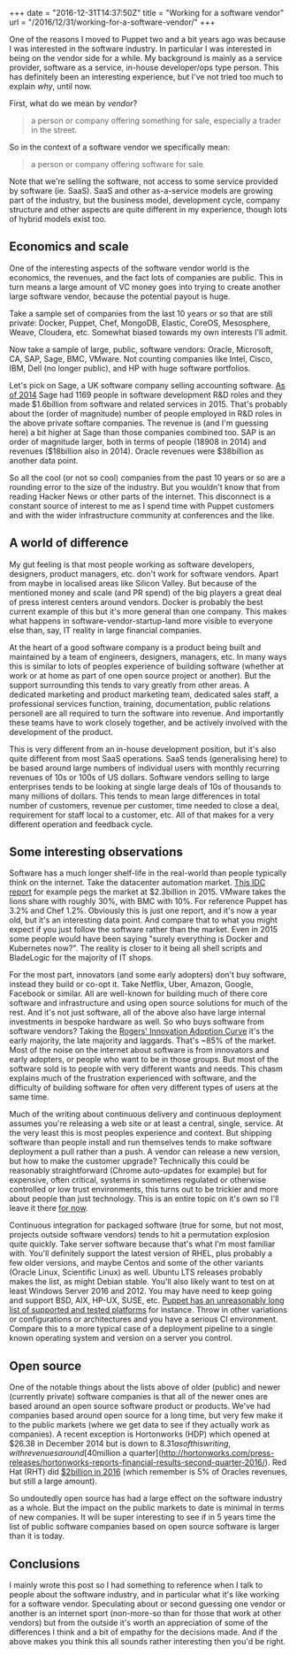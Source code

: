 +++
date = "2016-12-31T14:37:50Z"
title = "Working for a software vendor"
url = "/2016/12/31/working-for-a-software-vendor/"
+++

One of the reasons I moved to Puppet two and a bit years ago was because
I was interested in the software industry. In particular I was
interested in being on the vendor side for a while. My background is
mainly as a service provider, software as a service, in-house
developer/ops type person. This has definitely been an interesting
experience, but I've not tried too much to explain _why_, until now.

First, what do we mean by _vendor_?

> a person or company offering something for sale, especially a trader
> in the street.

So in the context of a software vendor we specifically mean:

> a person or company offering software for sale

Note that we're selling the software, not access to some service
provided by software (ie. SaaS). SaaS and other as-a-service models are
growing part of the industry, but the business model, development cycle,
company structure and other aspects are quite different in my experience,
though lots of hybrid models exist too.


## Economics and scale

One of the interesting aspects of the software vendor world is the
economics, the revenues, and the fact lots of companies are public. This
in turn means a large amount of VC money goes into trying to create
another large software vendor, because the potential payout is huge.

Take a sample set of companies from the last 10 years or so that are still
private: Docker, Puppet, Chef, MongoDB, Elastic, CoreOS, Mesosphere,
Weave, Cloudera, etc. Somewhat biased towards my own interests I'll
admit.

Now take a sample of large, public, software vendors: Oracle, Microsoft,
CA, SAP, Sage, BMC, VMware. Not counting companies like Intel,
Cisco, IBM, Dell (no longer public), and HP with huge software portfolios.

Let's pick on Sage, a UK software company selling accounting software.
[As of 2014](http://www.truffle100.com/2015/ranking.php) Sage had 1169
people in software development R&D roles and they made $1.6billion from
software and related services in 2015. That's probably about the (order
of magnitude) number of people employed in R&D roles in the above private
softare companies. The revenue is (and I'm guessing here) a bit higher
at Sage than those companies combined too. SAP is an order of magnitude larger,
both in terms of people (18908 in 2014) and revenues ($18billion
also in 2014). Oracle revenues were $38billion as another data point.

So all the cool (or not so cool) companies from the past 10 years or so
are a rounding error to the size of the industry. But you wouldn't know
that from reading Hacker News or other parts of the internet. This
disconnect is a constant source of interest to me as I spend time with
Puppet customers and with the wider infrastructure community at
conferences and the like.


## A world of difference

My gut feeling is that most people working as software developers,
designers, product managers, etc. don't work for software vendors. Apart
from maybe in localised areas like Silicon Valley. But because of the
mentioned money and scale (and PR spend) of the big players a
great deal of press interest centers around vendors. Docker is probably the
best current example of this but it's more general than one company.
This makes what happens in software-vendor-startup-land more visible to
everyone else than, say, IT reality in large financial companies.

At the heart of a good software company is a product being
built and maintained by a team of engineers, designers, managers, etc.
In many ways this is similar to lots of peoples experience of building
software (whether at work or at home as part of one open source project
or another). But the support surrounding this tends to vary greatly from
other areas. A dedicated marketing and product marketing team, dedicated
sales staff, a professional services function, training, documentation,
public relations personell are all required to turn the software into
revenue. And importantly these teams have to work closely together, and
be actively involved with the development of the product.

This is very different from an in-house development position, but it's
also quite different from most SaaS operations. SaaS tends (generalising
here) to be based around large numbers of individual users with monthly
recurring revenues of 10s or 100s of US dollars. Software vendors
selling to large enterprises tends to be looking at single large deals
of 10s of thousands to many millions of dollars. This tends to mean
large differences in total number of customers, revenue per
customer, time needed to close a deal, requirement for staff local to a
customer, etc. All of that makes for a very different operation and
feedback cycle.


## Some interesting observations

Software has a much longer shelf-life in the real-world than people
typically think on the internet. Take the datacenter automation
market. [This IDC
report](https://www.vmware.com/content/dam/digitalmarketing/vmware/en/pdf/products/vrealize-suite/vmware-idc-worlwide-datacenter-automation-software-market-shares-2015.pdf)
for example pegs the market at $2.3billion in 2015. VMware takes the
lions share with roughly 30%, with BMC with 10%. For reference Puppet
has 3.2% and Chef 1.2%. Obviously this is just one report, and it's now
a year old, but it's an interesting data point. And compare that to what
you might expect if you just follow the software rather than the market.
Even in 2015 some people would have been saying "surely everything is
Docker and Kubernetes now?". The reality is closer to it being all shell
scripts and BladeLogic for the majority of IT shops.

For the most part, innovators (and some early adopters) don't buy software,
instead they build or co-opt it. Take Netflix, Uber, Amazon, Google,
Facebook or similar. All are well-known for building much of there core
software and infrastructure and using open source solutions for much of
the rest. And it's not just software, all of the above also have large
internal investments in bespoke hardware as well. So who buys software
from software vendors? Taking the [Rogers' Innovation Adoption
Curve](http://www.valuebasedmanagement.net/methods_rogers_innovation_adoption_curve.html)
it's the early majority, the late majority and laggards. That's
~85% of the market. Most of the noise on the internet about software is
from innovators and early adopters, or people who want to be in those
groups. But most of the software sold is to people with very different
wants and needs. This chasm explains much of the frustration experienced
with software, and the difficulty of building software for often very
different types of users at the same time.

Much of the writing about continuous delivery and continuous deployment
assumes you're releasing a web site or at least a central, single,
service. At the very least this is most peoples experience and context.
But shipping software than people install and run themselves tends to
make software deployment a pull rather than a push. A vendor can release
a new version, but how to make the customer upgrade? Technically this
could be reasonably straightforward (Chrome auto-updates for example)
but for expensive, often critical, systems in sometimes regulated or
otherwise controlled or low trust environments, this turns out to be
trickier and more about people than just technology. This is an entire
topic on it's own so I'll leave it there [for
now](https://web.pipelineconf.info/).

Continuous integration for packaged software (true for some, but not most,
projects outside software vendors) tends to hit a permutation explosion quite
quickly. Take server software because that's what I'm most familiar
with. You'll definitely support the latest version of RHEL, plus
probably a few older versions, and maybe Centos and some of the other
variants (Oracle Linux, Scientific Linux) as well. Ubuntu LTS releases
probably makes the list, as might Debian stable. You'll also likely want
to test on at least Windows Server 2016 and 2012. You may have need to
keep going and support BSD, AIX, HP-UX, SUSE, etc. [Puppet has an
unreasonably long list of supported and tested
platforms](https://docs.puppet.com/guides/platforms.html) for instance.
Throw in other variations or configurations or architectures and you
have a serious CI environment. Compare this to a more typical case of a
deployment pipeline to a single known operating system and version on
a server you control.


## Open source

One of the notable things about the lists above of older (public) and
newer (currently private) software companies is that all of the newer
ones are based around an open source software product or products. We've
had companies based around open source for a long time, but very few make
it to the public markets (where we get data to see if they actually work
as companies). A recent exception is Hortonworks (HDP) which
opened at $26.38 in December 2014 but is down to $8.31 as of this
writing, with revenues around [$40million a
quarter](http://hortonworks.com/press-releases/hortonworks-reports-financial-results-second-quarter-2016/).
Red Hat (RHT) did [$2billion in
2016](https://investors.redhat.com/news-and-events/press-releases/2016/03-22-2016-201734069)
(which remember is 5% of Oracles revenues, but still a large amount).

So undoutedly open source has had a large effect on the software
industry as a whole. But the impact on the public markets to date is
minimal in terms of new companies. It will be super interesting to see
if in 5 years time the list of public software companies based on open
source software is larger than it is today.


## Conclusions

I mainly wrote this post so I had something to reference when I talk to
people about the software industry, and in particular what it's like
working for a software vendor. Speculating about or second guessing one
vendor or another is an internet sport (non-more-so than for those that
work at other vendors) but from the outside it's worth an appreciation
of some of the differences I think and a bit of empathy for the
decisions made. And if the above makes you think this all sounds rather
interesting then you'd be right.
